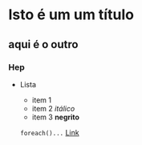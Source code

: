 # Isto é um um título
## aqui é o outro
### Hep

* Lista
    + item 1
    + item 2 *itálico* 
    + item 3 **negrito** 
    
    <code>foreach()...</code>
    [Link](https://www.uol.com.br)
